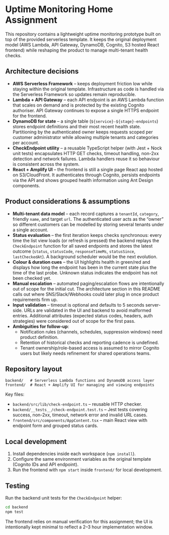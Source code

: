 # Uptime Monitoring Home Assignment

This repository contains a lightweight uptime monitoring prototype built on top of the provided serverless template. It keeps the original deployment model (AWS Lambda, API Gateway, DynamoDB, Cognito, S3 hosted React frontend) while reshaping the product to manage multi-tenant health checks.

## Architecture decisions

- **AWS Serverless Framework** – keeps deployment friction low while staying within the original template. Infrastructure as code is handled via the Serverless Framework so updates remain reproducible.
- **Lambda + API Gateway** – each API endpoint is an AWS Lambda function that scales on demand and is protected by the existing Cognito authoriser. API Gateway continues to expose a single HTTPS endpoint for the frontend.
- **DynamoDB for state** – a single table (`${service}-${stage}-endpoints`) stores endpoint definitions and their most recent health state. Partitioning by the authenticated owner keeps requests scoped per customer administrator while allowing multiple tenants and categories per account.
- **CheckEndpoint utility** – a reusable TypeScript helper (with Jest + Nock unit tests) encapsulates HTTP GET checks, timeout handling, non-2xx detection and network failures. Lambda handlers reuse it so behaviour is consistent across the system.
- **React + Amplify UI** – the frontend is still a single page React app hosted on S3/CloudFront. It authenticates through Cognito, persists endpoints via the API and shows grouped health information using Ant Design components.

## Product considerations & assumptions

- **Multi-tenant data model** – each record captures a `tenantId`, `category`, friendly `name`, and target `url`. The authenticated user acts as the “owner” so different customers can be modelled by storing several tenants under a single account.
- **Status evaluation** – the first iteration keeps checks synchronous: every time the list view loads (or refresh is pressed) the backend replays the `CheckEndpoint` function for all saved endpoints and stores the latest outcome (`status`, `statusCode`, `responseTimeMs`, `statusSince`, `lastCheckedAt`). A background scheduler would be the next evolution.
- **Colour & duration cues** – the UI highlights health in green/red and displays how long the endpoint has been in the current state plus the time of the last probe. Unknown status indicates the endpoint has not been checked yet.
- **Manual escalation** – automated paging/escalation flows are intentionally out of scope for the initial cut. The architecture section in this README calls out where SNS/Slack/Webhooks could later plug in once product requirements firm up.
- **Input validation** – timeout is optional and defaults to 5 seconds server-side. URLs are validated in the UI and backend to avoid malformed entries. Additional attributes (expected status codes, headers, auth strategies) were considered out of scope for the first pass.
- **Ambiguities for follow-up**:
  - Notification rules (channels, schedules, suppression windows) need product definition.
  - Retention of historical checks and reporting cadence is undefined.
  - Tenant ownership/role-based access is assumed to mirror Cognito users but likely needs refinement for shared operations teams.

## Repository layout

```
backend/   # Serverless Lambda functions and DynamoDB access layer
frontend/  # React + Amplify UI for managing and viewing endpoints
```

Key files:

- `backend/src/lib/check-endpoint.ts` – reusable HTTP checker.
- `backend/__tests__/check-endpoint.test.ts` – Jest tests covering success, non-2xx, timeout, network error and invalid URL cases.
- `frontend/src/components/AppContent.tsx` – main React view with endpoint form and grouped status cards.

## Local development

1. Install dependencies inside each workspace (`npm install`).
2. Configure the same environment variables as the original template (Cognito IDs and API endpoint).
3. Run the frontend with `npm start` inside `frontend/` for local development.

## Testing

Run the backend unit tests for the `CheckEndpoint` helper:

```bash
cd backend
npm test
```

The frontend relies on manual verification for this assignment; the UI is intentionally kept minimal to reflect a 2–3 hour implementation window.
